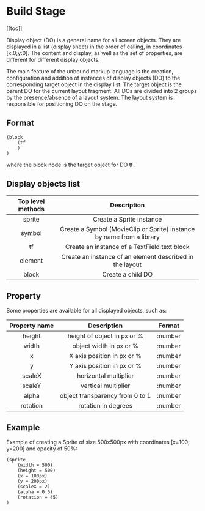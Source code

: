 # Build Stage

[[toc]]

Display object (DO) is a general name for all screen objects. They are displayed in a list (display sheet) in the order of calling, in coordinates [x:0;y:0]. The content and display, as well as the set of properties, are different for different display objects.

The main feature of the unbound markup language is the creation, configuration and addition of instances of display objects (DO) to the corresponding target object in the display list. The target object is the parent DO for the current layout fragment. All DOs are divided into 2 groups by the presence/absence of a layout system. The layout system is responsible for positioning DO on the stage.

## Format

```
(block
    (tf
    )
)
```

where the block node is the target object for DO tf .

## Display objects list

| Top level methods | Description |
| :---------------: | :---------: |
| sprite | Create a Sprite instance |
| symbol | Create a Symbol (MovieClip or Sprite) instance by name from a library |
| tf | Create an instance of a TextField text block |
| element | Create an instance of an element described in the layout |
| block | Create a child DO |

## Property

Some properties are available for all displayed objects, such as:

| Property name | Description | Format |
| :-----------: | :---------: | :----: |
| height | height of object in px or % | :number |
| width | object width in px or % | :number |
| x | X axis position in px or % | :number |
| y | Y axis position in px or % | :number |
| scaleX | horizontal multiplier | :number |
| scaleY | vertical multiplier | :number |
| alpha | object transparency from 0 to 1 | :number |
| rotation | rotation in degrees | :number |

## Example

Example of creating a Sprite of size 500x500px with coordinates [x=100; y=200] and opacity of 50%:

```
(sprite
    (width = 500)
    (height = 500)
    (x = 100px)
    (y = 200px)
    (scaleX = 2)
    (alpha = 0.5)
    (rotation = 45)
)
```

